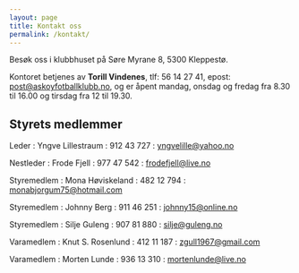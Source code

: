 ```yaml
---
layout: page
title: Kontakt oss
permalink: /kontakt/
---
```


Besøk oss i klubbhuset på Søre Myrane 8, 5300 Kleppestø.

Kontoret betjenes av **Torill Vindenes**, <span class="nowrap">tlf:  56 14 27 41,</span> <span class="nowrap">epost: <post@askoyfotballklubb.no>,</span> og er åpent mandag, onsdag og fredag fra 8.30 til 16.00 og tirsdag fra 12 til 19.30.

Styrets medlemmer
-----------------

Leder
: Yngve Lillestraum
: 912 43 727
: <yngvelille@yahoo.no>

Nestleder
: Frode Fjell
: 977 47 542
: <frodefjell@live.no>

Styremedlem
: Mona Høviskeland
: 482 12 794
: <monabjorgum75@hotmail.com>

Styremedlem
: Johnny Berg
: 911 46 251
: <johnny15@online.no>

Styremedlem
: Silje Guleng
: 907 81 880
: <silje@guleng.no>

Varamedlem
: Knut S. Rosenlund
: 412 11 187
: <zgull1967@gmail.com>

Varamedlem
: Morten Lunde
: 936 13 310
: <mortenlunde@live.no>
